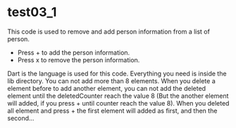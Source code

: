 # test03_1

This code is used to remove and add person information from a list of person.

 - Press + to add the person information.
 - Press x to remove the person information.

Dart is the language is used for this code.
Everything you need is inside the lib directory.
You can not add more than 8 elements.
When you delete a element before to add another element,
you can not add the deleted element until the deletedCounter reach the value 8 (But the another element will added,
if you press + until counter reach the value 8).
When you deleted all element and press + the first element will added as first, and then the second...